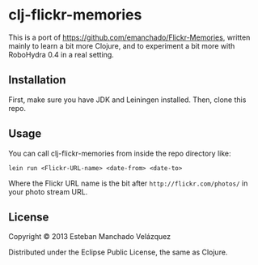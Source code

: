 # clj-flickr-memories

This is a port of https://github.com/emanchado/Flickr-Memories,
written mainly to learn a bit more Clojure, and to experiment a bit
more with RoboHydra 0.4 in a real setting.


## Installation

First, make sure you have JDK and Leiningen installed. Then, clone
this repo.


## Usage

You can call clj-flickr-memories from inside the repo directory like:

    lein run <Flickr-URL-name> <date-from> <date-to>

Where the Flickr URL name is the bit after `http://flickr.com/photos/`
in your photo stream URL.


## License

Copyright © 2013 Esteban Manchado Velázquez

Distributed under the Eclipse Public License, the same as Clojure.

